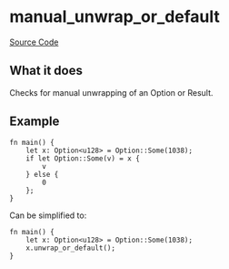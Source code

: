 # manual_unwrap_or_default

[Source Code](https://github.com/software-mansion/cairo-lint/tree/main/crates/cairo-lint-core/src/lints/manual/manual_unwrap_or_default.rs#L47)

## What it does

Checks for manual unwrapping of an Option or Result.

## Example

```cairo
fn main() {
    let x: Option<u128> = Option::Some(1038);
    if let Option::Some(v) = x {
        v
    } else {
        0
    };
}
```

Can be simplified to:

```cairo
fn main() {
    let x: Option<u128> = Option::Some(1038);
    x.unwrap_or_default();
}
```
